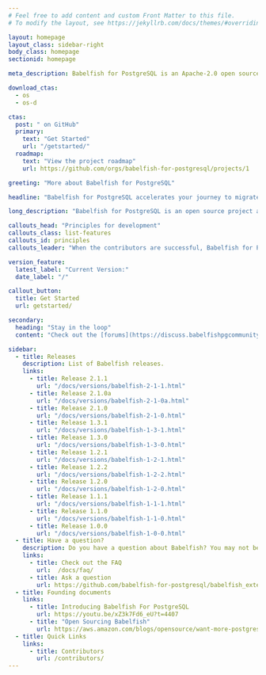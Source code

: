 ```yaml
---
# Feel free to add content and custom Front Matter to this file.
# To modify the layout, see https://jekyllrb.com/docs/themes/#overriding-theme-defaults

layout: homepage
layout_class: sidebar-right
body_class: homepage
sectionid: homepage

meta_description: Babelfish for PostgreSQL is an Apache-2.0 open source project that adds a Microsoft SQL Server-compatible end-point to PostgreSQL to enable your PostgreSQL database to understand the SQL Server wire protocol and commonly used SQL Server commands. With Babelfish, PostgreSQL now understands T-SQL, SQL Server's proprietary SQL dialect, and supports the same communications protocol, so your apps that were originally written for SQL Server can now work with PostgreSQL with fewer code changes and without changing database drivers.

download_ctas:
  - os
  - os-d

ctas:
  post: " on GitHub"
  primary:
    text: "Get Started"
    url: "/getstarted/"
  roadmap:
    text: "View the project roadmap"
    url: https://github.com/orgs/babelfish-for-postgresql/projects/1

greeting: "More about Babelfish for PostgreSQL"

headline: "Babelfish for PostgreSQL accelerates your journey to migrate <br> SQL Server applications to PostgreSQL"

long_description: "Babelfish for PostgreSQL is an open source project available under the Apache 2.0 and PostgreSQL licenses. It provides the capability for PostgreSQL to understand queries from applications written for Microsoft SQL Server. Babelfish understands the SQL Server wire-protocol and T-SQL, the Microsoft SQL Server query language, so you don't have to switch database drivers or re-write all of your application queries. With Babelfish, applications currently running on SQL Server can now run directly on PostgreSQL with fewer code changes."

callouts_head: "Principles for development"
callouts_class: list-features
callouts_id: principles
callouts_leader: "When the contributors are successful, Babelfish for PostgreSQL will be:"

version_feature:
  latest_label: "Current Version:"
  date_label: "/"

callout_button:
  title: Get Started
  url: getstarted/

secondary:
  heading: "Stay in the loop"
  content: "Check out the [forums](https://discuss.babelfishpgcommunity.dev) to stay informed."

sidebar:
  - title: Releases
    description: List of Babelfish releases.
    links:
      - title: Release 2.1.1
        url: "/docs/versions/babelfish-2-1-1.html"
      - title: Release 2.1.0a
        url: "/docs/versions/babelfish-2-1-0a.html"
      - title: Release 2.1.0
        url: "/docs/versions/babelfish-2-1-0.html"
      - title: Release 1.3.1
        url: "/docs/versions/babelfish-1-3-1.html"
      - title: Release 1.3.0
        url: "/docs/versions/babelfish-1-3-0.html"
      - title: Release 1.2.1
        url: "/docs/versions/babelfish-1-2-1.html"
      - title: Release 1.2.2
        url: "/docs/versions/babelfish-1-2-2.html"
      - title: Release 1.2.0
        url: "/docs/versions/babelfish-1-2-0.html"
      - title: Release 1.1.1
        url: "/docs/versions/babelfish-1-1-1.html"
      - title: Release 1.1.0
        url: "/docs/versions/babelfish-1-1-0.html"
      - title: Release 1.0.0
        url: "/docs/versions/babelfish-1-0-0.html"
  - title: Have a question?
    description: Do you have a question about Babelfish? You may not be the first person to ask it. Visit our Frequently Asked Questions (FAQ) to see if your question has been answered. If not, don’t hesitate to ask and we'll be glad to answer.
    links:
      - title: Check out the FAQ
        url:  /docs/faq/
      - title: Ask a question
        url: https://github.com/babelfish-for-postgresql/babelfish_extensions/issues
  - title: Founding documents
    links:
      - title: Introducing Babelfish For PostgreSQL
        url: https://youtu.be/xZ3k7Fd6_eU?t=4407
      - title: "Open Sourcing Babelfish"
        url: https://aws.amazon.com/blogs/opensource/want-more-postgresql-you-just-might-like-babelfish/
  - title: Quick Links
    links: 
      - title: Contributors
        url: /contributors/
---
```

